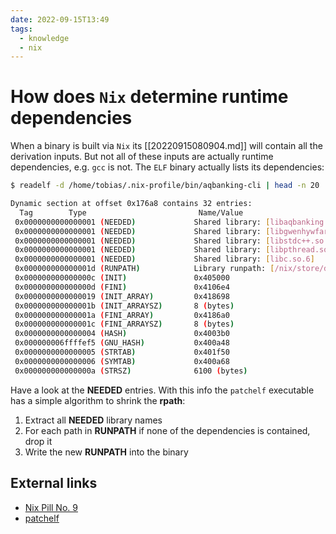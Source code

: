 ```yaml
---
date: 2022-09-15T13:49
tags:
  - knowledge
  - nix
---
```


# How does `Nix` determine runtime dependencies

When a binary is built via `Nix` its [[20220915080904.md]] will contain all the derivation inputs. But not all of these
inputs are actually runtime dependencies, e.g. `gcc` is not. The `ELF` binary actually lists its dependencies:

```bash
$ readelf -d /home/tobias/.nix-profile/bin/aqbanking-cli | head -n 20

Dynamic section at offset 0x176a8 contains 32 entries:
  Tag        Type                         Name/Value
 0x0000000000000001 (NEEDED)             Shared library: [libaqbanking.so.44]
 0x0000000000000001 (NEEDED)             Shared library: [libgwenhywfar.so.79]
 0x0000000000000001 (NEEDED)             Shared library: [libstdc++.so.6]
 0x0000000000000001 (NEEDED)             Shared library: [libpthread.so.0]
 0x0000000000000001 (NEEDED)             Shared library: [libc.so.6]
 0x000000000000001d (RUNPATH)            Library runpath: [/nix/store/d6a76hgj368qd4cq6iw7615ikkbjg00r-aqbanking-6.3.0/lib:/nix/store/j2qkg507akri89dpxgk68p27bgffb8i6-gwenhywfar-5.6.0/lib:/nix/store/q29bwjibv9gi9n86203s38n0577w09sx-glibc-2.33-117/lib:/nix/store/18fz9jnhmfkzkh6p1iwwwng4i7x4rag7-gcc-10.3.0-lib/lib]
 0x000000000000000c (INIT)               0x405000
 0x000000000000000d (FINI)               0x4106e4
 0x0000000000000019 (INIT_ARRAY)         0x418698
 0x000000000000001b (INIT_ARRAYSZ)       8 (bytes)
 0x000000000000001a (FINI_ARRAY)         0x4186a0
 0x000000000000001c (FINI_ARRAYSZ)       8 (bytes)
 0x0000000000000004 (HASH)               0x4003b0
 0x000000006ffffef5 (GNU_HASH)           0x400a48
 0x0000000000000005 (STRTAB)             0x401f50
 0x0000000000000006 (SYMTAB)             0x400a68
 0x000000000000000a (STRSZ)              6100 (bytes)
```

Have a look at the **NEEDED** entries. With this info the `patchelf` executable has a simple algorithm to shrink the
**rpath**:

1. Extract all **NEEDED** library names
1. For each path in **RUNPATH** if none of the dependencies is contained, drop it
1. Write the new **RUNPATH** into the binary

## External links

- [Nix Pill No. 9](https://nixos.org/guides/nix-pills/automatic-runtime-dependencies.html)
- [patchelf](https://github.com/NixOS/patchelf)
